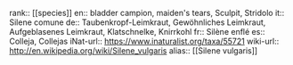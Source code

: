 

rank:: [[species]]
en:: bladder campion, maiden's tears, Sculpit, Stridolo
it:: Silene comune
de:: Taubenkropf-Leimkraut, Gewöhnliches Leimkraut, Aufgeblasenes Leimkraut, Klatschnelke, Knirrkohl
fr:: Silène enflé
es:: Colleja, Collejas
iNat-url:: https://www.inaturalist.org/taxa/55721
wiki-url:: http://en.wikipedia.org/wiki/Silene_vulgaris
alias:: [[Silene vulgaris]]